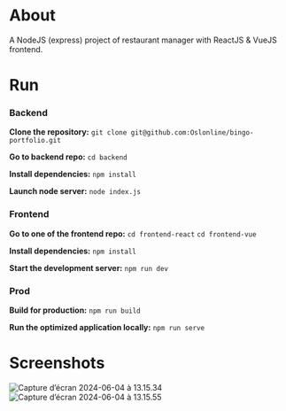 # About
A NodeJS (express) project of restaurant manager with ReactJS & VueJS frontend.

# Run
### Backend
**Clone the repository:**
`git clone git@github.com:Oslonline/bingo-portfolio.git`

**Go to backend repo:**
`cd backend`

**Install dependencies:**
`npm install`

**Launch node server:**
`node index.js`

### Frontend

**Go to one of the frontend repo:**
`cd frontend-react`
`cd frontend-vue`

**Install dependencies:**
`npm install`

**Start the development server:**
`npm run dev`

### Prod
**Build for production:**
`npm run build`

**Run the optimized application locally:**
`npm run serve`

# Screenshots

![Capture d’écran 2024-06-04 à 13.15.34](https://i.imgur.com/BhMoIj4.png)
![Capture d’écran 2024-06-04 à 13.15.55](https://i.imgur.com/MCvU6w4.png)